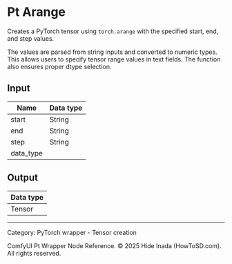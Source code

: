 # Pt Arange
Creates a PyTorch tensor using `torch.arange` with the specified start, end, and step values.

The values are parsed from string inputs and converted to numeric types. This allows users to specify
tensor range values in text fields. The function also ensures proper dtype selection.

## Input
| Name | Data type |
|---|---|
| start | String |
| end | String |
| step | String |
| data_type |  |

## Output
| Data type |
|---|
| Tensor |

<HR>
Category: PyTorch wrapper - Tensor creation

ComfyUI Pt Wrapper Node Reference. © 2025 Hide Inada (HowToSD.com). All rights reserved.
